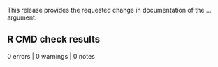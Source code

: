 This release provides the requested change in documentation of the ...
argument.  


## R CMD check results

0 errors | 0 warnings | 0 notes

